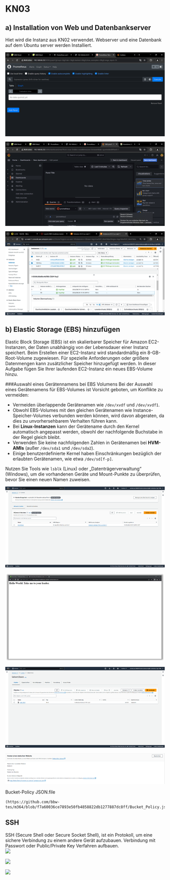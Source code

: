 # KN03
## a) Installation von Web und Datenbankserver
Hiet wird die Instanz aus KN02 verwendet. Webserver und eine Datenbank auf dem Ubuntu server werden Installiert.

![Apache.html](Bilder/KN03_1.png)

![info.php](Bilder/KN03_2.png)

![db.php](Bilder/KN03_3.png)

## b) Elastic Storage (EBS) hinzufügen
Elastic Block Storage (EBS) ist ein skalierbarer Speicher für Amazon EC2-Instanzen, der Daten unabhängig von der Lebensdauer einer Instanz speichert. Beim Erstellen einer EC2-Instanz wird standardmäßig ein 8-GB-Root-Volume zugewiesen. Für spezielle Anforderungen oder größere Datenmengen kann zusätzlicher Speicher hinzugefügt werden. In dieser Aufgabe fügen Sie Ihrer laufenden EC2-Instanz ein neues EBS-Volume hinzu.

###Auswahl eines Gerätennamens bei EBS Volumens
Bei der Auswahl eines Gerätenamens für EBS-Volumes ist Vorsicht geboten, um Konflikte zu vermeiden:

- Vermeiden überlappende Gerätenamen wie `/dev/xvdf` und `/dev/xvdf1`.
- Obwohl EBS-Volumes mit den gleichen Gerätenamen wie Instance-Speicher-Volumes verbunden werden können, wird davon abgeraten, da dies zu unvorhersehbarem Verhalten führen kann.
- Bei **Linux-Instanzen** kann der Gerätename durch den Kernel automatisch angepasst werden, obwohl der nachfolgende Buchstabe in der Regel gleich bleibt.
- Verwenden Sie keine nachfolgenden Zahlen in Gerätenamen bei **HVM-AMIs** (außer `/dev/sda1` und `/dev/sda2`).
- Einige benutzerdefinierte Kernel haben Einschränkungen bezüglich der erlaubten Gerätenamen, wie etwa `/dev/sd[f-p]`.

Nutzen Sie Tools wie `lsblk` (Linux) oder „Datenträgerverwaltung“ (Windows), um die vorhandenen Geräte und Mount-Punkte zu überprüfen, bevor Sie einen neuen Namen zuweisen.

![Bukets List](https://github.com/bbw-tes/m364/blob/main/Bilder/Bild2.png)

![HTML](https://github.com/bbw-tes/m364/blob/main/Bilder/Bild3.png)

![List Dateien Bucket](https://github.com/bbw-tes/m364/blob/main/Bilder/Bild4.png)

![Eigenschaften "Static webiste hosting"](https://github.com/bbw-tes/m364/blob/main/Bilder/Bild5.png)

Bucket-Policy JSON.file
```jsonfile
(https://github.com/bbw-tes/m364/blob/f7a60036ce7893e50fb4858822db1277887dc8ff/Bucket_Policy.json)
````


## SSH
SSH (Secure Shell oder Secure Socket Shell), ist ein Protokoll, um eine sichere Verbindung zu einem andere Gerät aufzubauen. Verbindung mit Passwort oder Public/Private Key Verfahren aufbauen.  
![](https://github.com/bbw-tes/m364/blob/main/Bilder/SSH1.png)

![](https://github.com/bbw-tes/m364/blob/main/Bilder/SSH2.png)

![](https://github.com/bbw-tes/m364/blob/main/Bilder/SSH3.png)
